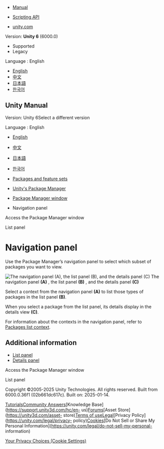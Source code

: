 [](https://docs.unity3d.com)

  * [Manual](../Manual/index.html)
  * [Scripting API](../ScriptReference/index.html)

  * [unity.com](https://unity.com/)

Version: **Unity 6** (6000.0)

  * Supported
  * Legacy

Language : English

  * [English](/Manual/upm-ui-nav.html)
  * [中文](/cn/current/Manual/upm-ui-nav.html)
  * [日本語](/ja/current/Manual/upm-ui-nav.html)
  * [한국어](/kr/current/Manual/upm-ui-nav.html)

[](https://docs.unity3d.com)

## Unity Manual

Version: Unity 6Select a different version

Language : English

  * [English](/Manual/upm-ui-nav.html)
  * [中文](/cn/current/Manual/upm-ui-nav.html)
  * [日本語](/ja/current/Manual/upm-ui-nav.html)
  * [한국어](/kr/current/Manual/upm-ui-nav.html)

  * [Packages and feature sets](PackagesList.html)
  * [Unity's Package Manager](Packages.html)
  * [Package Manager window](upm-ui.html)
  * Navigation panel

[](upm-ui-access.html)

Access the Package Manager window

[](upm-ui-list.html)

List panel

# Navigation panel

Use the Package Manager’s navigation panel to select which subset of packages
you want to view.

![The navigation panel \(A\), the list panel \(B\), and the details panel
\(C\)](../uploads/Main/upm-ui-nav.png) The navigation panel **(A)** , the list
panel **(B)** , and the details panel **(C)**

Select a context from the navigation panel **(A)** to list those types of
packages in the list panel **(B)**.

When you select a package from the list panel, its details display in the
details view **(C)**.

For information about the contexts in the navigation panel, refer to [Packages
list context](upm-ui-filter.html).

## Additional information

  * [List panel](upm-ui-list.html)
  * [Details panel](upm-ui-details.html)

[](upm-ui-access.html)

Access the Package Manager window

[](upm-ui-list.html)

List panel

Copyright ©2005-2025 Unity Technologies. All rights reserved. Built from
6000.0.36f1 (02b661dc617c). Built on: 2025-01-14.

[Tutorials](https://learn.unity.com/)[Community
Answers](https://answers.unity3d.com)[Knowledge
Base](https://support.unity3d.com/hc/en-
us)[Forums](https://forum.unity3d.com)[Asset Store](https://unity3d.com/asset-
store)[Terms of
use](https://docs.unity3d.com/Manual/TermsOfUse.html)[Legal](https://unity.com/legal)[Privacy
Policy](https://unity.com/legal/privacy-
policy)[Cookies](https://unity.com/legal/cookie-policy)[Do Not Sell or Share
My Personal Information](https://unity.com/legal/do-not-sell-my-personal-
information)

[Your Privacy Choices (Cookie Settings)](javascript:void\(0\);)

